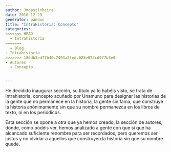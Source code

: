 ```yaml
---
author: Jmcastinheira
date: 2016-12-29
generator: pandoc
title: "IntraHistoria: Concepto"
categories:
<<<<<<< HEAD
  - Intrahistoria
=======
  - Blog
- Intrahistoria
>>>>>>> 186db3ed77b40c7493a2fedc023e873cd977b3e0
- Autores
  - Concepto


---
```




He decidido inaugurar sección, su titulo ya lo habéis visto, se trata de
Intrahistoria, concepto acuñado por Unamuno para designar las historias
de la gente que no permanece en la historia, la gente sin fama, que
construye la historia anónimamente sin que su nombre permanezca en los
libros de texto, ni en los periódicos.

Esta sección se opone a otra que ya hemos creado, la sección de autores;
donde, como podéis ver, hemos analizado a gente con que sí que ha
alcancado suficiente renombre para ser recordados, pero queremos ser
justos y no olvidar a aquellos que construyen la historia sin que su
nombre quede.
